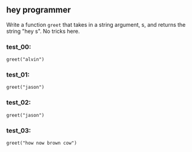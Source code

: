 ## hey programmer

Write a function `greet` that takes in a string argument, s, and returns the string "hey s". No tricks here.

### test_00:

`greet("alvin")`

### test_01:

`greet("jason")`

### test_02:

`greet("jason")`

### test_03:

`greet("how now brown cow")`
